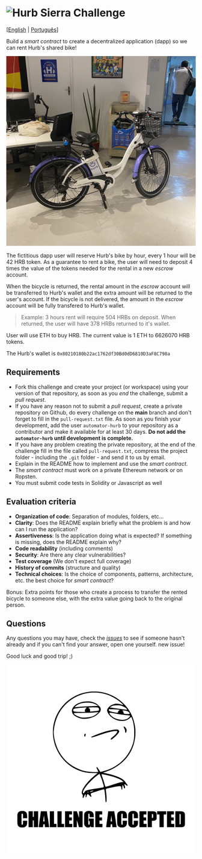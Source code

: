# <img src="https://avatars1.githubusercontent.com/u/7063040?v=4&s=200.jpg" alt="Hurb" width="24" /> Sierra Challenge

[[English](README.md) | [Português](README.pt.md)]

Build a _smart contract_ to create a decentralized application (dapp) so we can rent Hurb's shared bike!

<p align="center">
 <img src="hurb-bike.jpg" alt="Hurb's Bike" />
</p>

The fictitious dapp user will reserve Hurb's bike by hour, every 1 hour will be 42 HRB token. As a guarantee to rent a bike, the user will need to deposit 4 times the value of the tokens needed for the rental in a new _escrow_ account.

When the bicycle is returned, the rental amount in the _escrow_ account will be transferred to Hurb's wallet and the extra amount will be returned to the user's account. If the bicycle is not delivered, the amount in the _escrow_ account will be fully transfered to Hurb's wallet.

> Example: 3 hours rent will require 504 HRBs on deposit. When returned, the user will have 378 HRBs returned to it's wallet.

User will use ETH to buy HRB. The current value is 1 ETH to 6626070 HRB tokens.

The Hurb's wallet is `0x80210180b22ac1762df30Bd0dD6810D3aF8C798a`

## Requirements

-   Fork this challenge and create your project (or workspace) using your version of that repository, as soon as you _end_ the challenge, submit a _pull request_.
-   If you have any reason not to submit a _pull request_, create a private repository on Github, do every challenge on the **main** branch and don't forget to fill in the `pull-request.txt` file. As soon as you finish your development, add the user `automator-hurb` to your repository as a contributor and make it available for at least 30 days. **Do not add the `automator-hurb` until development is complete.**
-   If you have any problem creating the private repository, at the end of the challenge fill in the file called `pull-request.txt`, compress the project folder - including the `.git` folder - and send it to us by email.
-   Explain in the README how to implement and use the _smart contract_.
-   The _smart contract_ must work on a private Ethereum network or on Ropsten.
-   You must submit code tests in Solidity or Javascript as well

## Evaluation criteria

-   **Organization of code**: Separation of modules, folders, etc...
-   **Clarity**: Does the README explain briefly what the problem is and how can I run the application?
-   **Assertiveness**: Is the application doing what is expected? If something is missing, does the README explain why?
-   **Code readability** (including comments)
-   **Security**: Are there any clear vulnerabilities?
-   **Test coverage** (We don't expect full coverage)
-   **History of commits** (structure and quality)
-   **Technical choices**: Is the choice of components, patterns, architecture, etc. the best choice for _smart contract_?

Bonus: Extra points for those who create a process to transfer the rented bicycle to someone else, with the extra value going back to the original person.

## Questions

Any questions you may have, check the [_issues_](https://github.com/HurbCom/challenge-sierra/issues) to see if someone hasn't already and if you can't find your answer, open one yourself. new issue!

Good luck and good trip! ;)

<p align="center">
 <img src="ca.jpg" alt="Challange accepted" />
</p>
